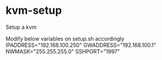 # kvm-setup
Setup a kvm

Modify below variables on setup.sh accordingly
IPADDRESS="192.168.100.250"
GWADDRESS="192.168.100.1"
NWMASK="255.255.255.0"
SSHPORT="1997"
